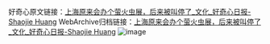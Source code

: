 好奇心原文链接：[上海原来会办个萤火虫展，后来被叫停了_文化_好奇心日报-Shaojie Huang](https://www.qdaily.com/articles/11970.html)
WebArchive归档链接：[上海原来会办个萤火虫展，后来被叫停了_文化_好奇心日报-Shaojie Huang](http://web.archive.org/web/20190623171737/https://www.qdaily.com/articles/11970.html)
![image](http://ww3.sinaimg.cn/large/007d5XDply1g3wbhkp9eyj30u03wbb29)